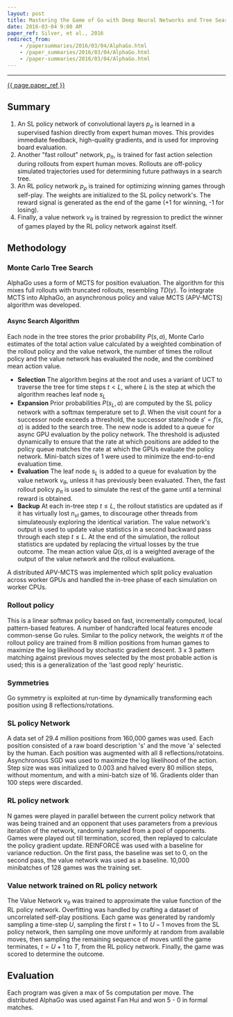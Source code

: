 ```yaml
---
layout: post
title: Mastering the Game of Go with Deep Neural Networks and Tree Search
date: 2016-03-04 9:00 AM
paper_ref: Silver, et al., 2016
redirect_from:
    - /papersummaries/2016/03/04/AlphaGo.html
    - /paper_summaries/2016/03/04/AlphaGo.html
    - /paper-summaries/2016/03/04/AlphaGo.html
---
```


<script type="text/javascript" async
  src="https://cdn.mathjax.org/mathjax/latest/MathJax.js?config=TeX-MML-AM_CHTML">
</script>

<script type="text/x-mathjax-config">
MathJax.Hub.Config({
  TeX: { equationNumbers: { autoNumber: "AMS" } },
  tex2jax: {inlineMath: [['$','$'], ['\\(','\\)']]}
});
</script>
 
---
[{{ page.paper_ref }}](http://www.willamette.edu/~levenick/cs448/goNature.pdf)

## Summary ##

1. An SL policy network of convolutional layers $p_{\sigma}$ is learned in a supervised fashion directly from expert human moves. This provides immediate feedback, high-quality gradients, and is used for improving board evaluation.
2. Another "fast rollout" network, $p_{\pi}$, is trained for fast action selection during rollouts from expert human moves. Rollouts are off-policy simulated trajectories used for determining future pathways in a search tree. 
3. An RL policy network $p_{\rho}$ is trained for optimizing winning games through self-play. The weights are initialized to the SL policy network's. The reward signal is generated as the end of the game (+1 for winning, -1 for losing). 
4. Finally, a value network $v_{\theta}$ is trained by regression to predict the winner of games played by the RL policy network against itself. 

## Methodology ##

### Monte Carlo Tree Search ###

AlphaGo uses a form of MCTS for position evaluation. The algorithm for this mixes full rollouts with truncated rollouts, resembling 
$TD(\gamma)$. To integrate MCTS into AlphaGo, an asynchronous policy and value MCTS (APV-MCTS) algorithm was developed. 

#### Async Search Algorithm ####
Each node in the tree stores the prior probability $P(s,a)$, Monte Carlo estimates of the total action value 
calculated by a weighted combination of the rollout policy and the value network, the number of times the rollout policy and 
the value network has evaluated the node, and the combined mean action value. 

* <b>Selection</b> The algorithm begins at the root and uses a variant of UCT to traverse the tree for time steps $t \lt L$, where $L$ is the step at which the algorithm reaches leaf node $s_{L}$
* <b>Expansion</b> Prior probabilities $P(s_{L}, a)$ are computed by the SL policy network with a softmax temperature set to $\beta$. When the visit count for a successor node exceeds a threshold, the successor state/node $s' = f(s,a)$ is added to the search tree. The new node is added to a queue for async GPU evaluation by the policy network.  The threshold is adjusted dynamically to ensure that the rate at which positions are added to the policy queue matches the rate at which the GPUs evaluate the policy network. Mini-batch sizes of 1 were used to minimize the end-to-end evaluation time.
* <b>Evaluation</b> The leaf node $s_{L}$ is added to a queue for evaluation by the value network $v_{\theta}$, unless it has previously been evaluated. Then, the fast rollout policy $p_{\pi}$ is used to simulate the rest of the game until a terminal reward is obtained. 
* <b>Backup</b> At each in-tree step $t \le L$, the rollout statistics are updated as if it has virtually lost $n_{vl}$ games, to discourage other threads from simulateously exploring the identical variation. The value network's output is used to update value 
statistics in a second backward pass through each step $t \le L$. At the end of the simulation, the rollout statistics
are updated by replacing the virtual losses by the true outcome. The mean action value $Q(s,a)$ is a weighted average
of the output of the value network and the rollout evaluations. 
 
A distributed APV-MCTS was implemented which split policy evaluation across worker GPUs and handled 
the in-tree phase of each simulation on worker CPUs. 

### Rollout policy ###

This is a linear softmax policy based on fast, incrementally computed, local pattern-based features. A number of 
handcrafted local features encode common-sense Go rules. Similar to the policy network, the weights $\pi$ of the 
rollout policy are trained from 8 million positions from human games to maximize the log likelihood by 
stochastic gradient descent. 3 x 3 pattern matching against previous moves selected by the most probable action 
is used; this is a generalization of the 'last good reply' heuristic. 

### Symmetries ###
Go symmetry is exploited at run-time by dynamically transforming each position using 8 reflections/rotations. 

### SL policy Network ###
A data set of 29.4 million positions from 160,000 games was used. Each position consisted of a raw board description 
's' and the move 'a' selected by the human. Each position was augmented with all 8 reflections/rotatoins. 
Asynchronous SGD was used to maximize the log likelihood of the action. Step size was was initialized to 0.003 and halved
every 80 million steps, without momentum, and with a mini-batch size of 16. Gradients older than 100 steps were
discarded. 

### RL policy network ###
N games were played in parallel between the current policy network that was being trained and an opponent
that uses parameters from a previous iteration of the network, randomly sampled from a pool of opponents. Games
were played out till termination, scored, then replayed to calculate the policy gradient update. 
REINFORCE was used with a baseline for variance reduction. On the first pass, the baseline was set to 0, 
on the second pass, the value network was used as a baseline. 10,000 minibatches of 128 games was the training set. 

### Value network trained on RL policy network ###
The Value Network $v_{\theta}$ was trained to approximate the value function of the RL policy network. Overfitting was handled by crafting a dataset of uncorrelated self-play positions. Each game was generated by randomly sampling a time-step
$U$, sampling the first $t = 1$ to $U-1$ moves from the SL policy network, then sampling one move 
uniformly at random from available moves, then sampling the remaining sequence of moves until the game terminates, 
$t = U + 1$ to $T$, from the RL policy network. Finally, the game was scored to determine the outcome. 

## Evaluation ##
Each program was given a max of 5s computation per move. The distributed AlphaGo was used against
Fan Hui and won 5 - 0 in formal matches. 
